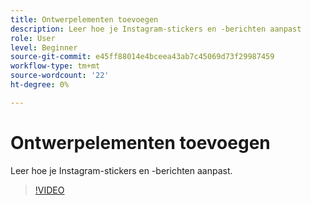 ```yaml
---
title: Ontwerpelementen toevoegen
description: Leer hoe je Instagram-stickers en -berichten aanpast
role: User
level: Beginner
source-git-commit: e45ff88014e4bceea43ab7c45069d73f29987459
workflow-type: tm+mt
source-wordcount: '22'
ht-degree: 0%

---
```


# Ontwerpelementen toevoegen

Leer hoe je Instagram-stickers en -berichten aanpast.

>[!VIDEO](https://video.tv.adobe.com/v/3420226?quality=12&learn=on&hidetitle=true)
